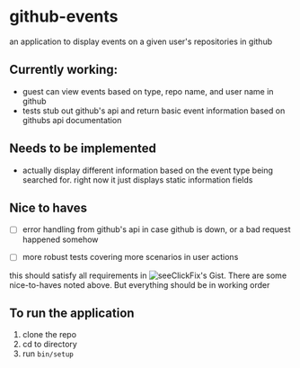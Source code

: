 # github-events
an application to display events on a given user's repositories in github

## Currently working:
- guest can view events based on type, repo name, and user name in github
- tests stub out github's api and return basic event information based on
  githubs api documentation

## Needs to be implemented
- actually display different information based on the event type being searched
  for. right now it just displays static information fields

## Nice to haves
- [ ] error handling from github's api in case github is down, or a bad request
  happened somehow
- [ ] more robust tests covering more scenarios in user actions


this should satisfy all requirements in ![seeClickFix's
Gist](https://gist.github.com/gwright/d4a73db35147e5de5553fea7fe03ab11). There
are some nice-to-haves noted above. But everything should be in working order

## To run the application
1. clone the repo
2. cd to directory
3. run `bin/setup`
